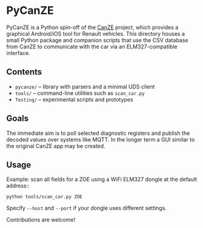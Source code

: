 # PyCanZE

PyCanZE is a Python spin-off of the [CanZE](../README.md) project, which
provides a graphical Android/iOS tool for Renault vehicles. This directory
houses a small Python package and companion scripts that use the CSV database
from CanZE to communicate with the car via an ELM327-compatible interface.

## Contents

* `pycanze/` – library with parsers and a minimal UDS client
* `tools/` – command-line utilities such as `scan_car.py`
* `Testing/` – experimental scripts and prototypes

## Goals

The immediate aim is to poll selected diagnostic registers and publish the
decoded values over systems like MQTT. In the longer term a GUI similar to the
original CanZE app may be created.

## Usage

Example: scan all fields for a ZOE using a WiFi ELM327 dongle at the default
address::

    python tools/scan_car.py ZOE

Specify `--host` and `--port` if your dongle uses different settings.

Contributions are welcome!

